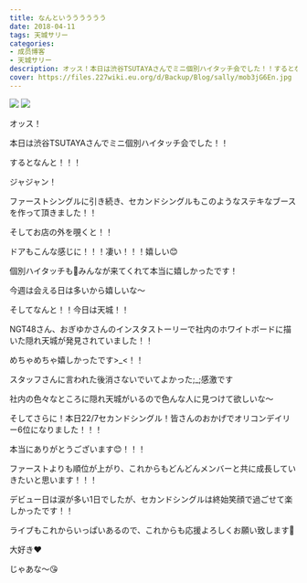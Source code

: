 ```yaml
---
title: なんというううううう
date: 2018-04-11
tags: 天城サリー
categories: 
- 成员博客
- 天城サリー
description: オッス！本日は渋谷TSUTAYAさんでミニ個別ハイタッチ会でした！！するとなんと！！！ジャジャン！ファーストシングルに引き続き、セカンドシングルもこのようなステキなブースを作って頂きました！！そしてお店の...
cover: https://files.227wiki.eu.org/d/Backup/Blog/sally/mob3jG6En.jpg 
---
```

![](https://files.227wiki.eu.org/d/Backup/Blog/sally/mob3jG6En.jpg)
![](https://files.227wiki.eu.org/d/Backup/Blog/sally/mobdrPZ3B.jpg)

オッス！



本日は渋谷TSUTAYAさんでミニ個別ハイタッチ会でした！！



するとなんと！！！




ジャジャン！


ファーストシングルに引き続き、セカンドシングルもこのようなステキなブースを作って頂きました！！




そしてお店の外を覗くと！！



ドアもこんな感じに！！！凄い！！！嬉しい😊




個別ハイタッチも🤚みんなが来てくれて本当に嬉しかったです！




今週は会える日は多いから嬉しいな〜




そしてなんと！！今日は天城！！




NGT48さん、おぎゆかさんのインスタストーリーで社内のホワイトボードに描いた隠れ天城が発見されていました！！




めちゃめちゃ嬉しかったです>_<！！




スタッフさんに言われた後消さないでいてよかった;_;感激です




社内の色々なところに隠れ天城がいるので色んな人に見つけて欲しいな〜




そしてさらに！本日22/7セカンドシングル！皆さんのおかげでオリコンデイリー6位になりました！！！




本当にありがとうございます😊！！！




ファーストよりも順位が上がり、これからもどんどんメンバーと共に成長していきたいと思います！！！



デビュー日は涙が多い1日でしたが、セカンドシングルは終始笑顔で過ごせて楽しかったです！！



ライブもこれからいっぱいあるので、これからも応援よろしくお願い致します🤲



大好き❤



じゃあな〜😘



